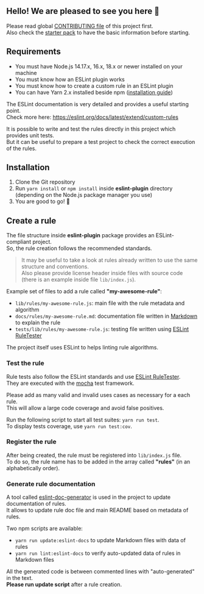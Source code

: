 ## Hello! We are pleased to see you here 👋

Please read
global [CONTRIBUTING file](https://github.com/green-code-initiative/ecoCode-linter/blob/main/CONTRIBUTING.md) of this
project first.\
Also check the [starter pack](https://github.com/green-code-initiative/ecoCode-common/blob/main/doc/starter-pack.md) to
have the basic information before starting.

## Requirements

- You must have Node.js 14.17.x, 16.x, 18.x or newer installed on your machine
- You must know how an ESLint plugin works
- You must know how to create a custom rule in an ESLint plugin
- You can have Yarn 2.x installed beside npm ([installation guide](https://yarnpkg.com/getting-started/install))

The ESLint documentation is very detailed and provides a useful starting point.\
Check more here: https://eslint.org/docs/latest/extend/custom-rules

It is possible to write and test the rules directly in this project which provides unit tests.\
But it can be useful to prepare a test project to check the correct execution of the rules.

## Installation

1. Clone the Git repository
2. Run `yarn install` or `npm install` inside **eslint-plugin** directory\
   (depending on the Node.js package manager you use)
3. You are good to go! 🚀

## Create a rule

The file structure inside **eslint-plugin** package provides an ESLint-compliant project.\
So, the rule creation follows the recommended standards.

> It may be useful to take a look at rules already written to use the same structure and conventions.\
> Also please provide license header inside files with source code (there is an example inside file `lib/index.js`).

Example set of files to add a rule called **"my-awesome-rule"**:

- `lib/rules/my-awesome-rule.js`: main file with the rule metadata and algorithm
- `docs/rules/my-awesome-rule.md`: documentation file written in [Markdown](https://www.markdownguide.org/cheat-sheet/)
  to explain the rule
- `tests/lib/rules/my-awesome-rule.js`: testing file written
  using [ESLint RuleTester](https://eslint.org/docs/latest/integrate/nodejs-api#ruletester)

The project itself uses ESLint to helps linting rule algorithms.

### Test the rule

Rule tests also follow the ESLint standards and
use [ESLint RuleTester](https://eslint.org/docs/latest/integrate/nodejs-api#ruletester).\
They are executed with the [mocha](https://mochajs.org/) test framework.

Please add as many valid and invalid uses cases as necessary for a each rule.\
This will allow a large code coverage and avoid false positives.

Run the following script to start all test suites: `yarn run test`.\
To display tests coverage, use `yarn run test:cov`.

### Register the rule

After being created, the rule must be registered into `lib/index.js` file.\
To do so, the rule name has to be added in the array called **"rules"** (in an alphabetically order).

### Generate rule documentation

A tool called [eslint-doc-generator](https://github.com/bmish/eslint-doc-generator) is used in the project to update
documentation of rules.\
It allows to update rule doc file and main README based on metadata of rules.

Two npm scripts are available:

- `yarn run update:eslint-docs` to update Markdown files with data of rules
- `yarn run lint:eslint-docs` to verify auto-updated data of rules in Markdown files

All the generated code is between commented lines with "auto-generated" in the text.\
**Please run update script** after a rule creation.
